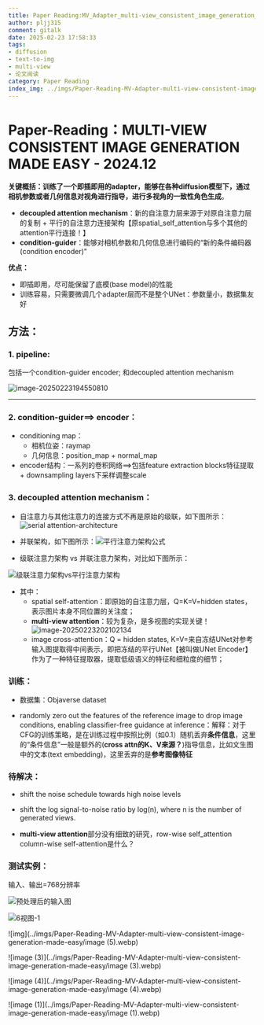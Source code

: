 ```yaml
---
title: Paper Reading:MV_Adapter_multi-view_consistent_image_generation_made_easy- 2024.12
author: pljj315
comment: gitalk
date: 2025-02-23 17:58:33
tags:
- diffusion 
- text-to-img 
- multi-view
- 论文阅读
category: Paper Reading
index_img: ../imgs/Paper-Reading-MV-Adapter-multi-view-consistent-image-generation-made-easy/image-20250223194550810.png
---
```




# Paper-Reading：MULTI-VIEW CONSISTENT IMAGE GENERATION MADE EASY - 2024.12



**关键概括：**训练了一个即插即用的adapter，能够在各种diffusion模型下，通过相机参数或者几何信息对视角进行指导，进行**多视角的一致性角色生成**。

- **decoupled attention mechanism**：新的自注意力层来源于对原自注意力层的复制 + 平行的自注意力连接架构【原spatial_self_attention与多个其他的attention平行连接！】
- **condition-guider**：能够对相机参数和几何信息进行编码的“新的条件编码器(condition encoder)"

**优点：**

- 即插即用，尽可能保留了底模(base model)的性能
- 训练容易，只需要微调几个adapter层而不是整个UNet：参数量小，数据集友好



## 方法：

### 1. pipeline:

包括一个condition-guider encoder; 和decoupled attention mechanism

![image-20250223194550810](../imgs/Paper-Reading-MV-Adapter-multi-view-consistent-image-generation-made-easy/image-20250223194550810.png)

------



### 2. condition-guider==> encoder：

- conditioning map：
  - 相机位姿：raymap
  - 几何信息：position_map + normal_map
- encoder结构：一系列的卷积网络==>包括feature extraction blocks特征提取 + downsampling layers下采样调整scale

### 3. decoupled attention mechanism：

- 自注意力与其他注意力的连接方式不再是原始的级联，如下图所示：![serial attention-architecture](../imgs/Paper-Reading-MV-Adapter-multi-view-consistent-image-generation-made-easy/image-20250223200818183.png)

- 并联架构，如下图所示：![平行注意力架构公式](../imgs/Paper-Reading-MV-Adapter-multi-view-consistent-image-generation-made-easy/image-20250223200121201.png)
- 级联注意力架构  vs  并联注意力架构，对比如下图所示：

![级联注意力架构vs平行注意力架构](../imgs/Paper-Reading-MV-Adapter-multi-view-consistent-image-generation-made-easy/image-20250223200148615.png)

- 其中：
  - spatial self-attention：即原始的自注意力层，Q=K=V=hidden states，表示图片本身不同位置的关注度；
  - **multi-view attention**：较为复杂，是多视图的实现关键！![image-20250223202102134](../imgs\Paper-Reading-MV-Adapter-multi-view-consistent-image-generation-made-easy\image-20250223202102134.png)
  - image cross-attention：Q = hidden states, K=V=来自冻结UNet对参考输入图提取得中间表示，即把冻结的平行UNet【被叫做UNet Encoder】作为了一种特征提取器，提取低级语义的特征和细粒度的细节；

### 训练：

- 数据集：Objaverse dataset

- randomly zero out the features of the reference image to drop image conditions, enabling classifier-free guidance at inference：解释：对于CFG的训练策略，是在训练过程中按照比例（如0.1）随机丢弃**条件信息**，这里的“条件信息”一般是额外的(**cross attn的K、V来源？**)指导信息，比如文生图中的文本(text embedding)，这里丢弃的是**参考图像特征**

  

### 待解决：

- shift the noise schedule towards high noise levels

- shift the log signal-to-noise ratio by log(n), where n is the number of generated views.

- **multi-view attention**部分没有细致的研究，row-wise self_attention column-wise self-attention是什么？



### 测试实例：

输入、输出=768分辨率

![预处理后的输入图](../imgs/Paper-Reading-MV-Adapter-multi-view-consistent-image-generation-made-easy/image.webp)

![6视图-1](../imgs/Paper-Reading-MV-Adapter-multi-view-consistent-image-generation-made-easy/image-1740315153443-3.webp)

![img](../imgs/Paper-Reading-MV-Adapter-multi-view-consistent-image-generation-made-easy/image (5).webp)



![image (3)](../imgs/Paper-Reading-MV-Adapter-multi-view-consistent-image-generation-made-easy/image (3).webp)

![image (4)](../imgs/Paper-Reading-MV-Adapter-multi-view-consistent-image-generation-made-easy/image (4).webp)

![image (1)](../imgs/Paper-Reading-MV-Adapter-multi-view-consistent-image-generation-made-easy/image (1).webp)
